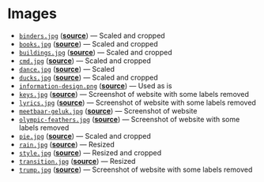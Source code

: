# Images

*   [`binders.jpg`](binders.jpg)
    ([**source**](https://unsplash.com/photos/vpR0oc4X8Mk))
    — Scaled and cropped
*   [`books.jpg`](books.jpg)
    ([**source**](https://unsplash.com/photos/YjVa-F9P9kk))
    — Scaled and cropped
*   [`buildings.jpg`](buildings.jpg)
    ([**source**](https://github.com/bertspaan/buildings/tree/gh-pages/high-res))
    — Scaled and cropped
*   [`cmd.jpg`](cmd.jpg)
    ([**source**](https://moodle.cmd.hva.nl/mod/page/view.php?id=1746))
    — Scaled and cropped
*   [`dance.jpg`](dance.jpg)
    ([**source**](https://unsplash.com/photos/6Woj_wozqmA))
    — Scaled
*   [`ducks.jpg`](ducks.jpg)
    ([**source**](https://unsplash.com/photos/59yg_LpcvzQ))
    — Scaled and cropped
*   [`information-design.png`](information-design.png)
    ([**source**](https://moodle.cmd.hva.nl/course/view.php?id=408))
    — Used as is
*   [`keys.jpg`](keys.jpg)
    ([**source**](https://tmcw.github.io/minute/))
    — Screenshot of website with some labels removed
*   [`lyrics.jpg`](lyrics.jpg)
    ([**source**](https://pudding.cool/2017/02/vocabulary/))
    — Screenshot of website with some labels removed
*   [`meetbaar-geluk.jpg`](meetbaar-geluk.jpg)
    ([**source**](https://nickrttn.github.io/Frontend-3/))
    — Screenshot of website
*   [`olympic-feathers.jpg`](olympic-feathers.jpg)
    ([**source**](https://github.com/nbremer/olympicfeathers))
    — Screenshot of website with some labels removed
*   [`pie.jpg`](pie.jpg)
    ([**source**](https://unsplash.com/photos/5XZ2SyTOyvQ))
    — Scaled and cropped
*   [`rain.jpg`](rain.jpg)
    ([**source**](https://unsplash.com/photos/FtZL0r4DZYk))
    — Resized
*   [`style.jpg`](style.jpg)
    ([**source**](https://unsplash.com/photos/DXYyKCCvWiM))
    — Resized and cropped
*   [`transition.jpg`](transition.jpg)
    ([**source**](https://unsplash.com/photos/Fh1kwPHsCNg))
    — Resized
*   [`trump.jpg`](trump.jpg)
    ([**source**](https://projects.fivethirtyeight.com/trump-approval-ratings/))
    — Screenshot of website with some labels removed
